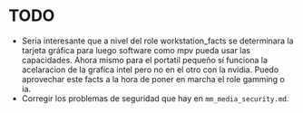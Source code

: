 # TODO

- Seria interesante que a nivel del role workstation_facts se determinara la tarjeta gráfica para luego software como mpv pueda usar las capacidades. Ahora mismo para el portatil pequeño sí funciona la acelaracion de la grafica intel pero no en el otro con la nvidia. Puedo aprovechar este facts a la hora de poner en marcha el role gamming o ia.
- Corregir los problemas de seguridad que hay en `mm_media_security.md`.
